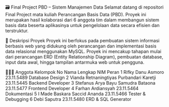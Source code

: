 🗃️ Final Project PBD – Sistem Manajemen Data
Selamat datang di repositori Final Project mata kuliah Perancangan Basis Data (PBD). Proyek ini merupakan hasil kolaborasi dari 6 anggota tim dalam membangun sistem basis data beserta aplikasinya untuk pengelolaan data secara efisien dan terstruktur.

📌 Deskripsi Proyek
Proyek ini berfokus pada pembuatan sistem informasi berbasis web yang didukung oleh perancangan dan implementasi basis data relasional menggunakan MySQL. Proyek ini mencakup tahapan mulai dari perancangan ERD (Entity Relationship Diagram), pembuatan database, input data awal, hingga tampilan antarmuka web untuk pengguna.

🧑‍🤝‍🧑 Anggota Kelompok
No	Nama Lengkap	NIM	Peran
1	Rifky Danu Asmoro	23.11.5489	Database Design
2	Vianda Retnaningtiyas Purbandari Karetji	23.11.5445	Backend Developer
3	Stefanus Arya Bayu Samudra Bataona 23.11.5477	Frontend Developer
4	Farhan Ardiansyah 		 23.11.5464 	Dokumentasi
5	I Made Baskara Saccid Ananda 	23.11.5466	Tester & Debugging
6	Debi Saputra 		23.11.5480	ERD & SQL Generator
